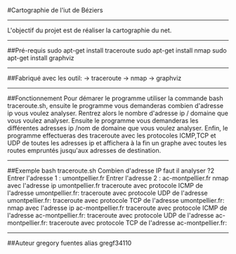 #Cartographie de l'iut de Béziers
*************************************
L'objectif du projet est de réaliser la cartographie du net.
*************************************
##Pré-requis
sudo apt-get install traceroute
sudo apt-get install nmap 
sudo apt-get install graphviz
*************************************
##Fabriqué avec les outil: 
-> traceroute
-> nmap
-> graphviz
***********************************
##Fonctionnement
Pour démarer le programme utiliser la commande bash traceroute.sh, 
ensuite le programme vous demanderas combien d'adresse ip vous voulez analyser. 
Rentrez alors le nombre d'adresse ip / domaine que vous voulez analyser.
Ensuite le programme vous demanderas les différentes adresses ip /nom de domaine que vous voulez analyser.
Enfin, le programme effectueras des traceroute avec les protocoles ICMP,TCP et UDP  de toutes les adresses ip 
et affichera à la fin un graphe avec toutes les routes empruntés jusqu'aux adresses de destination. 
****************************************
##Exemple
bash traceroute.sh 
Combien d'adresse IP faut il analyser ?2
Entrer l'adresse 1 : 
umontpellier.fr
Entrer l'adresse 2 : 
ac-montpellier.fr
nmap avec l'adresse ip umontpellier.fr
traceroute avec protocole ICMP de l'adresse umontpellier.fr:
traceroute avec protocole UDP de l'adresse umontpellier.fr:
traceroute avec protocole TCP de l'adresse umontpellier.fr:
nmap avec l'adresse ip ac-montpellier.fr
traceroute avec protocole ICMP de l'adresse ac-montpellier.fr:
traceroute avec protocole UDP de l'adresse ac-montpellier.fr:
traceroute avec protocole TCP de l'adresse ac-montpellier.fr:



**********************************
##Auteur
gregory fuentes alias gregf34110
